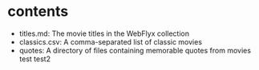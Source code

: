 # contents

* titles.md: The movie titles in the WebFlyx collection
* classics.csv: A comma-separated list of classic movies
* quotes: A directory of files containing memorable quotes from movies
test
test2
